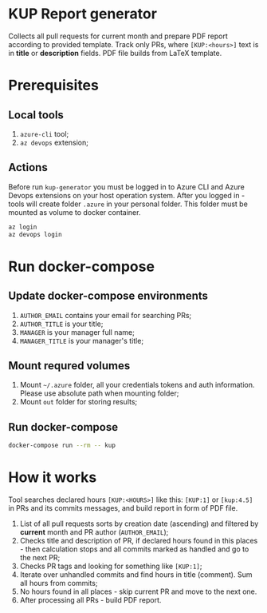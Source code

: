 # KUP Report generator
Collects all pull requests for current month and prepare PDF report according to provided template. Track only PRs, where `[KUP:<hours>]` text is in **title** or **description** fields. PDF file builds from LaTeX template.

# Prerequisites

## Local tools

1. `azure-cli` tool;
2. `az devops` extension;

## Actions

Before run `kup-generator` you must be logged in to Azure CLI and Azure Devops extensions on your host operation system. After you logged in - tools will create folder `.azure` in your personal folder. This folder must be mounted as volume to docker container.

```bash
az login
az devops login
```

# Run docker-compose

## Update docker-compose environments
1. `AUTHOR_EMAIL` contains your email for searching PRs;
2. `AUTHOR_TITLE` is your title;
3. `MANAGER` is your manager full name;
4. `MANAGER_TITLE` is your manager's title;

## Mount requred volumes
1. Mount `~/.azure` folder, all your credentials tokens and auth information. Please use absolute path when mounting folder; 
2. Mount `out` folder for storing results;

## Run docker-compose

``` bash
docker-compose run --rm -- kup
```

# How it works 
Tool searches declared hours `[KUP:<HOURS>]` like this: `[KUP:1]` or `[kup:4.5]` in PRs and its commits messages, and build report in form of PDF file.

1. List of all pull requests sorts by creation date (ascending) and filtered by **current** month and PR author (`AUTHOR_EMAIL`);
2. Checks title and description of PR, if declared hours found in this places - then calculation stops and all commits marked as handled and go to the next PR;
3. Checks PR tags and looking for something like `[KUP:1]`;
4. Iterate over unhandled commits and find hours in title (comment). Sum all hours from commits;
5. No hours found in all places - skip current PR and move to the next one.
6. After processing all PRs - build PDF report.